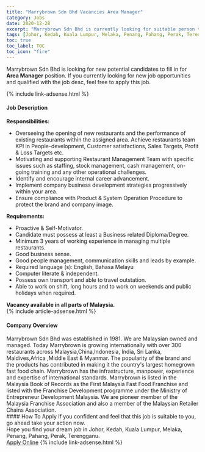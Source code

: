 ```yaml
---
title: "Marrybrown Sdn Bhd Vacancies Area Manager" 
category: Jobs 
date: 2020-12-28 
excerpt: "Marrybrown Sdn Bhd is currently looking for suitable person to fill in the Area Manager which positioned at Johor, Kedah, Kuala Lumpur, Melaka, Penang, Pahang, Perak, Terengganu" 
tags: [Johor, Kedah, Kuala Lumpur, Melaka, Penang, Pahang, Perak, Terengganu] 
toc: true 
toc_label: TOC 
toc_icon: "fire" 
--- 
```


<p>Marrybrown Sdn Bhd is looking for new potential candidates to fill in for <b>Area Manager</b> position. If you currently looking for new job opportunities and qualified with the job desc, feel free to apply this job.
</p>{% include link-adsense.html %} 
<div><div><div><h4>Job Description</h4></div></div><div><div><span><div><div><div><strong>Responsibilities:&#160;</strong></div><ul><li>Overseeing the opening of new restaurants and the performance of existing restaurants within the assigned area. Achieve restaurants team KPI&#160;in People-development, Customer satisfactions, Sales Targets, Profit &amp; Loss Targets etc.</li><li>Motivating and supporting Restaurant Management Team with specific issues such as staffing, stock management, cash management, on-going training and any other operational challenges.&#160;</li><li>Identify and encourage internal career advancement.</li><li>Implement company business development strategies progressively within your area.&#160;</li><li>Ensure compliance with Product &amp; System Operation Procedure to protect the brand and company image.</li></ul><div><div><strong>Requirements:</strong></div><ul><li>Proactive &amp; Self-Motivator.</li><li>Candidate must possess at least a Business related Diploma/Degree.</li><li>Minimum 3 years of working experience in managing multiple restaurants.&#160;</li><li>Good business sense.</li><li>Good people management, communication skills and leads by example.&#160;</li><li>Required language (s): English, Bahasa Melayu</li><li>Computer literate &amp; independent.&#160;</li><li>Possess own transport and able to travel outstation.&#160;</li><li>Able to work on shift, long hours and to work on weekends and public holidays when required.</li></ul><strong>Vacancy available in all parts of Malaysia.</strong></div></div></div></span></div></div></div> 
{% include article-adsense.html %} 
<div><div><div><h4>Company Overview</h4></div></div><div><div><span><div><div>Marrybrown Sdn Bhd was established in 1981. We are Malaysian owned and managed. Today Marrybrown is growing internationally with over 300 restaurants across Malaysia,China,Indonesia, India, Sri Lanka, Maldives,Africa ,Middle East &amp; Myanmar. The popularity of the brand and the products has contributed in making it the country's largest homegrown fast food chain. Marrybrown has the infrastructure, manpower, experience and expertise of international standards. Marrybrown is listed in the Malaysia Book of Records as the First Malaysia Fast Food Franchise and listed with the Franchise Development programme under the Ministry of Entrepreneur Development Malaysia. We are pioneer member of the Malaysia Franchise Association and also a member of the Malaysian Retailer Chains Association.</div></div></span></div></div></div> 
#### How To Apply 
If you confident and feel that this job is suitable to you, go ahead take your action now. <br/> 
Hope you find your dream job in Johor, Kedah, Kuala Lumpur, Melaka, Penang, Pahang, Perak, Terengganu. <br/> 
<a href="https://www.jobstreet.com.my/en/job/area-manager-4451505?jobId=jobstreet-my-job-4451505&sectionRank=9&token=0~001fbd9c-6e64-4e88-a2d0-369ccad8856b&fr=SRP%20View%20In%20New%20Ta" class="btn btn--info" target="_blank" rel="nofollow noopenner">Apply Online</a> 
{% include link-adsense.html %} 
